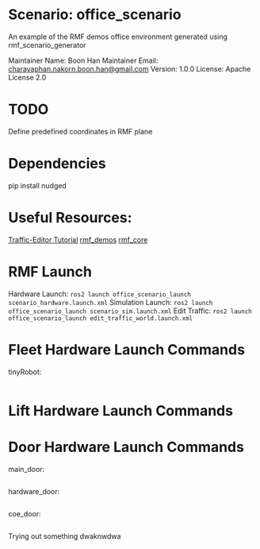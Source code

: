 
# Scenario: office_scenario

An example of the RMF demos office environment generated using rmf_scenario_generator

Maintainer Name: Boon Han
Maintainer Email: charayaphan.nakorn.boon.han@gmail.com
Version: 1.0.0
License: Apache License 2.0

# TODO
Define predefined coordinates in RMF plane

# Dependencies
pip install nudged

# Useful Resources:
[Traffic-Editor Tutorial](https://osrf.github.io/ros2multirobotbook/traffic-editor.html)
[rmf_demos](https://github.com/osrf/rmf_demos)
[rmf_core](https://github.com/osrf/rmf_core)

# RMF Launch
Hardware Launch: `ros2 launch office_scenario_launch scenario_hardware.launch.xml`
Simulation Launch: `ros2 launch office_scenario_launch scenario_sim.launch.xml`
Edit Traffic: `ros2 launch office_scenario_launch edit_traffic_world.launch.xml`

# Fleet Hardware Launch Commands

tinyRobot:
```

```


# Lift Hardware Launch Commands


# Door Hardware Launch Commands

main_door:
```

```

hardware_door:
```

```

coe_door:
```

```

Trying out something
dwaknwdwa
